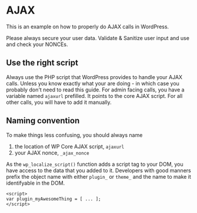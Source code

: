 # AJAX

This is an example on how to properly do AJAX calls in WordPress.

Please always secure your user data. Validate & Sanitize user input and use and check your NONCEs.

## Use the right script

Always use the PHP script that WordPress provides to handle your AJAX calls. Unless you know
exactly what your are doing - in which case you probably don't need to read this guide.
For admin facing calls, you have a variable named `ajaxurl` prefilled. It points to the
core AJAX script. For all other calls, you will have to add it manually.

## Naming convention

To make things less confusing, you should always name

1. the location of WP Core AJAX script, `ajaxurl`
1. your AJAX nonce, `_ajax_nonce`

As the `wp_localize_script()` function adds a script tag to your DOM, you have access to the
data that you added to it. Developers with good manners prefix the object name with either
`plugin_` or `theme_` and the name to make it identifyable in the DOM.

	<script>
	var plugin_myAwesomeThing = [ ... ];
	</script>